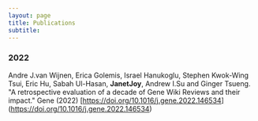 ```yaml
---
layout: page
title: Publications
subtitle: 
---
```


### 2022

Andre J.van Wijnen, Erica Golemis, Israel Hanukoglu, Stephen Kwok-Wing Tsui, Eric Hu, Sabah Ul-Hasan, **JanetJoy**, Andrew I.Su and Ginger Tsueng. "A retrospective evaluation of a decade of Gene Wiki Reviews and their impact." Gene (2022) [https://doi.org/10.1016/j.gene.2022.146534] (https://doi.org/10.1016/j.gene.2022.146534)
